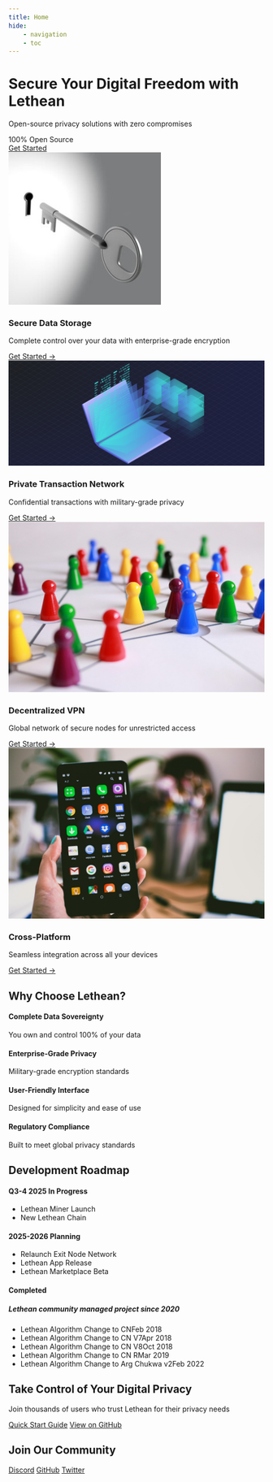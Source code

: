 ```yaml
---
title: Home
hide:
    - navigation
    - toc
---
```


<div class="hero-section">
  <div class="hero-content">
    <h1>Secure Your Digital Freedom with Lethean</h1>
    <p class="hero-subtitle">Open-source privacy solutions with zero compromises</p>
    <div class="hero-badges">
      <span class="badge">100% Open Source</span>
    </div>
    <a href="/getting-started/" class="cta-button">Get Started</a>
  </div>
</div>

<div class="features-grid">
  <div class="feature-card">
    <img src="./assets/images/secure-data-storage.jpg?auto=compress&cs=tinysrgb&w=300" alt="Secure Data Storage">
    <h3>Secure Data Storage</h3>
    <p>Complete control over your data with enterprise-grade encryption</p>
    <a href="/getting-started/dappserver/" class="get-started">Get Started →</a>
  </div>
  
  <div class="feature-card">
    <img src="./assets/images/private-transaction-net.png?auto=compress&cs=tinysrgb&w=300" alt="Private Transactions">
    <h3>Private Transaction Network</h3>
    <p>Confidential transactions with military-grade privacy</p>
    <a href="/getting-started/wallet.html" class="get-started">Get Started →</a>
  </div>
  
  <div class="feature-card">
    <img src="./assets/images/decentralised-vpn.jpg?auto=compress&cs=tinysrgb&w=300" alt="VPN Infrastructure">
    <h3>Decentralized VPN</h3>
    <p>Global network of secure nodes for unrestricted access</p>
    <a href="/vpn/" class="get-started">Get Started →</a>
  </div>
  
  <div class="feature-card">
    <img src="./assets/images/cross-platform.jpeg?auto=compress&cs=tinysrgb&w=300" alt="Cross Platform">
    <h3>Cross-Platform</h3>
    <p>Seamless integration across all your devices</p>
    <a href="/getting-started/dappserver/sdk/" class="get-started">Get Started →</a>
  </div>
</div>

<div class="benefits-section">
  <h2>Why Choose Lethean?</h2>
  <div class="benefits-grid">
    <div class="benefit-card">
      <h4>Complete Data Sovereignty</h4>
      <p>You own and control 100% of your data</p>
    </div>
    <div class="benefit-card">
      <h4>Enterprise-Grade Privacy</h4>
      <p>Military-grade encryption standards</p>
    </div>
    <div class="benefit-card">
      <h4>User-Friendly Interface</h4>
      <p>Designed for simplicity and ease of use</p>
    </div>
    <div class="benefit-card">
      <h4>Regulatory Compliance</h4>
      <p>Built to meet global privacy standards</p>
    </div>
  </div>
</div>

<div class="roadmap-section">
  <h2>Development Roadmap</h2>
  <div class="timeline">
    <div class="timeline-item in-progress">
      <div class="timeline-marker"></div>
      <h4>Q3-4 2025 In Progress</h4>
      <ul>
        <li class="active">Lethean Miner Launch <span class="date"></span></li>
        <li class="active">New Lethean Chain<span class="date"></span></li>
      </ul>
    </div>
        <div class="timeline-item planning">
      <div class="timeline-marker"></div>
      <h4>2025-2026 Planning</h4>
      <ul>
        <li class="planned">Relaunch Exit Node Network <span class="date"></span></li>
        <li class="planned">Lethean App Release <span class="date"></span></li>
        <li class="planned">Lethean Marketplace Beta <span class="date"></span></li>
      </ul>
    </div>
    <div class="timeline-item completed">
      <div class="timeline-marker"></div>
      <h4>Completed </h4>
        <h5>Lethean community managed project since 2020 </h4>
      <ul>
        <li class="completed">Lethean Algorithm Change to CN<span class="date">Feb 2018</span></li>
        <li class="completed">Lethean Algorithm Change to CN V7<span class="date">Apr 2018</span></li>
        <li class="completed">Lethean Algorithm Change to CN V8<span class="date">Oct 2018</span></li>
        <li class="completed">Lethean Algorithm Change to CN R<span class="date">Mar 2019</span></li>
        <li class="completed">Lethean Algorithm Change to Arg Chukwa v2<span class="date">Feb 2022</span></li>
      </ul>
    </div>
  </div>
</div>

<div class="cta-section">
  <h2>Take Control of Your Digital Privacy</h2>
  <p>Join thousands of users who trust Lethean for their privacy needs</p>
  <div class="cta-buttons">
    <a href="/getting-started/" class="cta-button">Quick Start Guide</a>
    <a href="https://github.com/letheanVPN" class="cta-button secondary">View on GitHub</a>
  </div>
</div>

<div class="community-section">
  <h2>Join Our Community</h2>
  <div class="community-links">
    <a href="https://discord.com/invite/lethean-lthn-379876792003067906" class="community-link">Discord</a>
    <a href="https://github.com/letheanVPN" class="community-link">GitHub</a>
    <a href="https://twitter.com/letheanVPN" class="community-link">Twitter</a>
  </div>
</div>